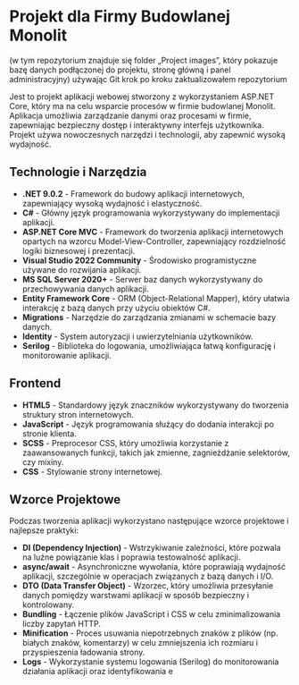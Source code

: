 # Projekt dla Firmy Budowlanej Monolit

(w tym repozytorium znajduje się folder „Project images”, który pokazuje bazę danych podłączonej do projektu, stronę główną i panel administracyjny)
używając Git krok po kroku zaktualizowałem repozytorium

Jest to projekt aplikacji webowej stworzony z wykorzystaniem ASP.NET Core, który ma na celu wsparcie procesów w firmie budowlanej Monolit. Aplikacja umożliwia zarządzanie danymi oraz procesami w firmie, zapewniając bezpieczny dostęp i interaktywny interfejs użytkownika. Projekt używa nowoczesnych narzędzi i technologii, aby zapewnić wysoką wydajność.

## Technologie i Narzędzia

- **.NET 9.0.2** - Framework do budowy aplikacji internetowych, zapewniający wysoką wydajność i elastyczność.
- **C#** - Główny język programowania wykorzystywany do implementacji aplikacji.
- **ASP.NET Core MVC** - Framework do tworzenia aplikacji internetowych opartych na wzorcu Model-View-Controller, zapewniający rozdzielność logiki biznesowej i prezentacji.
- **Visual Studio 2022 Community** - Środowisko programistyczne używane do rozwijania aplikacji.
- **MS SQL Server 2020+** - Serwer baz danych wykorzystywany do przechowywania danych aplikacji.
- **Entity Framework Core** - ORM (Object-Relational Mapper), który ułatwia interakcję z bazą danych przy użyciu obiektów C#.
- **Migrations** - Narzędzie do zarządzania zmianami w schemacie bazy danych.
- **Identity** - System autoryzacji i uwierzytelniania użytkowników.
- **Serilog** - Biblioteka do logowania, umożliwiająca łatwą konfigurację i monitorowanie aplikacji.

## Frontend

- **HTML5** - Standardowy język znaczników wykorzystywany do tworzenia struktury stron internetowych.
- **JavaScript** - Język programowania służący do dodania interakcji po stronie klienta.
- **SCSS** - Preprocesor CSS, który umożliwia korzystanie z zaawansowanych funkcji, takich jak zmienne, zagnieżdżanie selektorów, czy mixiny.
- **CSS** - Stylowanie strony internetowej.

## Wzorce Projektowe

Podczas tworzenia aplikacji wykorzystano następujące wzorce projektowe i najlepsze praktyki:

- **DI (Dependency Injection)** - Wstrzykiwanie zależności, które pozwala na luźne powiązanie klas i poprawia testowalność aplikacji.
- **async/await** - Asynchroniczne wywołania, które poprawiają wydajność aplikacji, szczególnie w operacjach związanych z bazą danych i I/O.
- **DTO (Data Transfer Object)** - Wzorzec, który umożliwia przesyłanie danych pomiędzy warstwami aplikacji w sposób bezpieczny i kontrolowany.
- **Bundling** - Łączenie plików JavaScript i CSS w celu zminimalizowania liczby zapytań HTTP.
- **Minification** - Proces usuwania niepotrzebnych znaków z plików (np. białych znaków, komentarzy) w celu zmniejszenia ich rozmiaru i przyspieszenia ładowania strony.
- **Logs** - Wykorzystanie systemu logowania (Serilog) do monitorowania działania aplikacji oraz identyfikowania e
